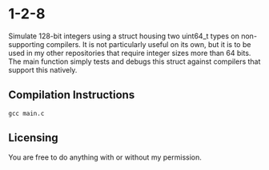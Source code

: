 # 1-2-8
Simulate 128-bit integers using a struct housing two uint64_t types on non-supporting compilers. It is not particularly useful on its own, but it is to be used in my other repositories that require integer sizes more than 64 bits. The main function simply tests and debugs this struct against compilers that support this natively.

## Compilation Instructions
```
gcc main.c
```
## Licensing
You are free to do anything with or without my permission.
